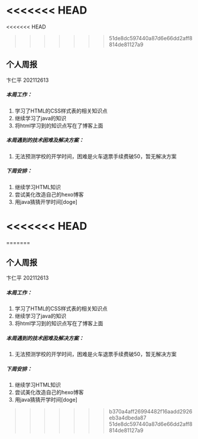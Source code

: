 <<<<<<< HEAD
=======
<<<<<<< HEAD
>>>>>>> 51de8dc597440a87d6e66dd2aff8814de81127a9
## 个人周报

卞仁平 202112613

##### 本周工作：

1. 学习了HTML的CSS样式表的相关知识点
2. 继续学习了java的知识
3. 将html学习到的知识点写在了博客上面

##### 本周遇到的技术困难及解决方案：

1. 无法预测学校的开学时间，困难是火车退票手续费破50，暂无解决方案

##### 下周安排：

1. 继续学习HTML知识
2. 尝试美化改造自己的hexo博客
3. 用java猜猜开学时间[doge]

<<<<<<< HEAD
=======
=======
## 个人周报

卞仁平 202112613

##### 本周工作：

1. 学习了HTML的CSS样式表的相关知识点
2. 继续学习了java的知识
3. 将html学习到的知识点写在了博客上面

##### 本周遇到的技术困难及解决方案：

1. 无法预测学校的开学时间，困难是火车退票手续费破50，暂无解决方案

##### 下周安排：

1. 继续学习HTML知识
2. 尝试美化改造自己的hexo博客
3. 用java猜猜开学时间[doge]

>>>>>>> b370a4aff26994482f16aadd2926eb3a4dbeda87
>>>>>>> 51de8dc597440a87d6e66dd2aff8814de81127a9

